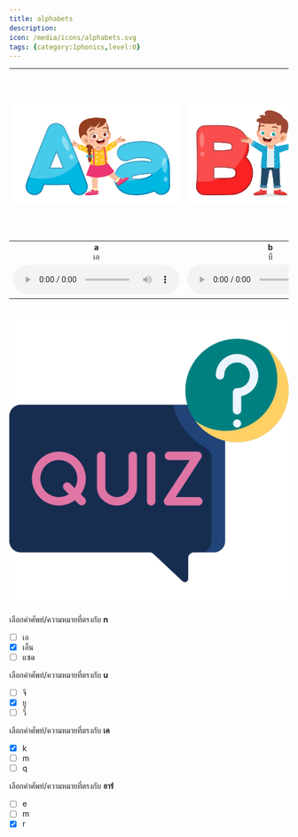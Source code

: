 ```yaml
---
title: alphabets
description: 
icon: /media/icons/alphabets.svg
tags: {category:1phonics,level:0}
---
```


<div class="carrousel">


|![](/media/img/alphabets/a.svg)|![](/media/img/alphabets/b.svg)|![](/media/img/alphabets/c.svg)|![](/media/img/alphabets/d.svg)|![](/media/img/alphabets/e.svg)|![](/media/img/alphabets/f.svg)|![](/media/img/alphabets/g.svg)|![](/media/img/alphabets/h.svg)|![](/media/img/alphabets/i.svg)|![](/media/img/alphabets/j.svg)|![](/media/img/alphabets/k.svg)|![](/media/img/alphabets/l.svg)|![](/media/img/alphabets/m.svg)|![](/media/img/alphabets/n.svg)|![](/media/img/alphabets/o.svg)|![](/media/img/alphabets/p.svg)|![](/media/img/alphabets/q.svg)|![](/media/img/alphabets/r.svg)|![](/media/img/alphabets/s.svg)|![](/media/img/alphabets/t.svg)|![](/media/img/alphabets/u.svg)|![](/media/img/alphabets/v.svg)|![](/media/img/alphabets/w.svg)|![](/media/img/alphabets/x.svg)|![](/media/img/alphabets/y.svg)|![](/media/img/alphabets/z.svg)|
| :----: | :----: | :----: | :----: | :----: | :----: | :----: | :----: | :----: | :----: | :----: | :----: | :----: | :----: | :----: | :----: | :----: | :----: | :----: | :----: | :----: | :----: | :----: | :----: | :----: | :----: |
|**a**<br>เอ|**b**<br>บี|**c**<br>ซี|**d**<br>ดี|**e**<br>อี|**f**<br>เอฟ|**g**<br>จี|**h**<br>เอช|**i**<br>ไอ|**j**<br>เจ|**k**<br>เค|**l**<br>แอล|**m**<br>เอ็ม|**n**<br>เอ็น|**o**<br>โอ|**p**<br>พี|**q**<br>คิว|**r**<br>อาร์|**s**<br>เอส|**t**<br>ที|**u**<br>ยู|**v**<br>วี|**w**<br>ดับเบิลยู|**x**<br>เอ็กซ์|**y**<br>วาย|**z**<br>แซด|
|![](/media/audio/a.mp3)|![](/media/audio/b.mp3)|![](/media/audio/c.mp3)|![](/media/audio/d.mp3)|![](/media/audio/e.mp3)|![](/media/audio/f.mp3)|![](/media/audio/g.mp3)|![](/media/audio/h.mp3)|![](/media/audio/i.mp3)|![](/media/audio/j.mp3)|![](/media/audio/k.mp3)|![](/media/audio/l.mp3)|![](/media/audio/m.mp3)|![](/media/audio/n.mp3)|![](/media/audio/o.mp3)|![](/media/audio/p.mp3)|![](/media/audio/q.mp3)|![](/media/audio/r.mp3)|![](/media/audio/s.mp3)|![](/media/audio/t.mp3)|![](/media/audio/u.mp3)|![](/media/audio/v.mp3)|![](/media/audio/w.mp3)|![](/media/audio/x.mp3)|![](/media/audio/y.mp3)|![](/media/audio/z.mp3)|

</div>



# ![icon](/media/icons/quiz.svg) 


 เลือกคำศัพท์/ความหมายที่ตรงกับ **n**
 - [ ] เอ
 - [x] เอ็น
 - [ ] แซด

 เลือกคำศัพท์/ความหมายที่ตรงกับ **u**
 - [ ] จี
 - [x] ยู
 - [ ] วี

 เลือกคำศัพท์/ความหมายที่ตรงกับ **เค**
 - [x] k
 - [ ] m
 - [ ] q

 เลือกคำศัพท์/ความหมายที่ตรงกับ **อาร์**
 - [ ] e
 - [ ] m
 - [x] r
